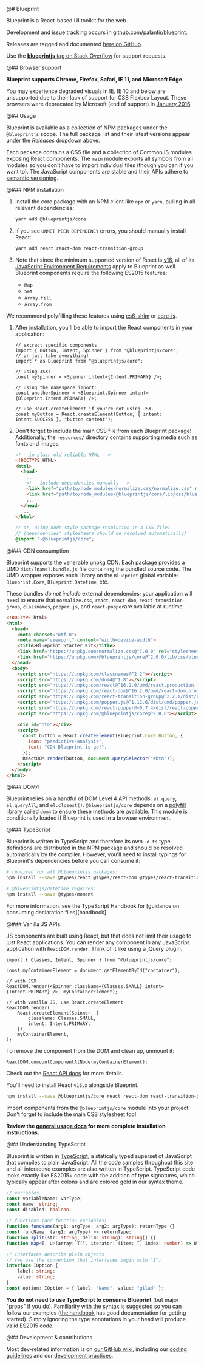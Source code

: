 @# Blueprint

Blueprint is a React-based UI toolkit for the web.

Development and issue tracking occurs in [github.com/palantir/blueprint](https://github.com/palantir/blueprint).

Releases are tagged and documented [here on GitHub](https://github.com/palantir/blueprint/releases).

Use the [**blueprintjs** tag on Stack Overflow](http://stackoverflow.com/questions/tagged/blueprintjs)
for support requests.

@## Browser support

**Blueprint supports Chrome, Firefox, Safari, IE 11, and Microsoft Edge.**

You may experience degraded visuals in IE.
IE 10 and below are unsupported due to their lack of support for CSS Flexbox Layout.
These browsers were deprecated by Microsoft (end of support) in [January 2016](https://www.microsoft.com/en-us/WindowsForBusiness/End-of-IE-support).

@## Usage

Blueprint is available as a collection of NPM packages under the `@blueprintjs` scope. The full
package list and their latest versions appear under the _Releases_ dropdown above.

Each package contains a CSS file and a collection of CommonJS modules exposing React components.
The `main` module exports all symbols from all modules so you don't have to import individual files
(though you can if you want to). The JavaScript components are stable and their APIs adhere to
[semantic versioning](http://semver.org/).

@### NPM installation

1. Install the core package with an NPM client like `npm` or `yarn`, pulling in all relevant
   dependencies:

    ```sh
    yarn add @blueprintjs/core
    ```

1. If you see `UNMET PEER DEPENDENCY` errors, you should manually install React:

    ```sh
    yarn add react react-dom react-transition-group
    ```

1. Note that since the minimum supported version of React is [v16](https://reactjs.org/blog/2017/09/26/react-v16.0.html),
   all of its [JavaScript Environment Requirements](https://reactjs.org/docs/javascript-environment-requirements.html) apply to
   Blueprint as well. Blueprint components require the following ES2015 features:

    * `Map`
    * `Set`
    * `Array.fill`
    * `Array.from`

We recommend polyfilling these features using [es6-shim](https://github.com/paulmillr/es6-shim) or
[core-js](https://github.com/zloirock/core-js).

1. After installation, you'll be able to import the React components in your application:

    ```tsx
    // extract specific components
    import { Button, Intent, Spinner } from "@blueprintjs/core";
    // or just take everything!
    import * as Blueprint from "@blueprintjs/core";

    // using JSX:
    const mySpinner = <Spinner intent={Intent.PRIMARY} />;

    // using the namespace import:
    const anotherSpinner = <Blueprint.Spinner intent={Blueprint.Intent.PRIMARY} />;

    // use React.createElement if you're not using JSX.
    const myButton = React.createElement(Button, { intent: Intent.SUCCESS }, "button content");
    ```

1. Don't forget to include the main CSS file from each Blueprint package! Additionally, the
   `resources/` directory contains supporting media such as fonts and images.

    ```html
    <!-- in plain old reliable HTML -->
    <!DOCTYPE HTML>
    <html>
      <head>
        ...
        <!-- include dependencies manually -->
        <link href="path/to/node_modules/normalize.css/normalize.css" rel="stylesheet" />
        <link href="path/to/node_modules/@blueprintjs/core/lib/css/blueprint.css" rel="stylesheet" />
        ...
      </head>
      ...
    </html>
    ```

    ```css.scss
    // or, using node-style package resolution in a CSS file:
    // (dependencies' stylesheets should be resolved automatically)
    @import "~@blueprintjs/core";
    ```

@### CDN consumption

Blueprint supports the venerable [unpkg CDN](https://unpkg.com). Each package provides a UMD
`dist/[name].bundle.js` file containing the bundled source code. The UMD wrapper exposes each
library on the `Blueprint` global variable: `Blueprint.Core`, `Blueprint.Datetime`, etc.

These bundles _do not include_ external dependencies; your application will need to ensure that
`normalize.css`, `react`, `react-dom`, `react-transition-group`, `classnames`, `popper.js`, and
`react-popper`are available at runtime.

```html
<!DOCTYPE html>
<html>
  <head>
    <meta charset="utf-8">
    <meta name="viewport" content="width=device-width">
    <title>Blueprint Starter Kit</title>
    <link href="https://unpkg.com/normalize.css@^7.0.0" rel="stylesheet" />
    <link href="https://unpkg.com/@blueprintjs/core@^2.0.0/lib/css/blueprint.css" rel="stylesheet" />
  </head>
  <body>
    <script src="https://unpkg.com/classnames@^2.2"></script>
    <script src="https://unpkg.com/dom4@^1.8"></script>
    <script src="https://unpkg.com/react@^16.2.0/umd/react.production.min.js"></script>
    <script src="https://unpkg.com/react-dom@^16.2.0/umd/react-dom.production.min.js"></script>
    <script src="https://unpkg.com/react-transition-group@^2.2.1/dist/react-transition-group.min.js"></script>
    <script src="https://unpkg.com/popper.js@^1.12.6/dist/umd/popper.js"></script>
    <script src="https://unpkg.com/react-popper@~0.7.4/dist/react-popper.min.js"></script>
    <script src="https://unpkg.com/@blueprintjs/core@^2.0.0"></script>

    <div id="btn"></div>
    <script>
      const button = React.createElement(Blueprint.Core.Button, {
        icon: "predictive-analysis",
        text: "CDN Blueprint is go!",
      });
      ReactDOM.render(button, document.querySelector("#btn"));
    </script>
  </body>
</html>
```

@### DOM4

Blueprint relies on a handful of DOM Level 4 API methods: `el.query`, `el.queryAll`, and
`el.closest()`. `@blueprintjs/core` depends on a [polyfill library called `dom4`][dom4] to ensure
these methods are available. This module is conditionally loaded if Blueprint is used in a browser
environment.

[dom4]: https://webreflection.github.io/dom4/

@### TypeScript

Blueprint is written in TypeScript and therefore its own `.d.ts` type definitions are distributed in
the NPM package and should be resolved automatically by the compiler. However, you'll need to
install typings for Blueprint's dependencies before you can consume it:

```sh
# required for all @blueprintjs packages:
npm install --save @types/react @types/react-dom @types/react-transition-group

# @blueprintjs/datetime requires:
npm install --save @types/moment
```

<div class="pt-callout pt-intent-primary pt-icon-info-sign">
  For more information, see the TypeScript Handbook for
  [guidance on consuming declaration files][handbook].
</div>

[handbook]: https://www.typescriptlang.org/docs/handbook/declaration-files/consumption.html

@### Vanilla JS APIs

JS components are built using React, but that does not limit their usage to just React applications.
You can render any component in any JavaScript application with `ReactDOM.render`. Think of it like
using a jQuery plugin.

```tsx
import { Classes, Intent, Spinner } from "@blueprintjs/core";

const myContainerElement = document.getElementById("container");

// with JSX
ReactDOM.render(<Spinner className={Classes.SMALL} intent={Intent.PRIMARY} />, myContainerElement);

// with vanilla JS, use React.createElement
ReactDOM.render(
    React.createElement(Spinner, {
        className: Classes.SMALL,
        intent: Intent.PRIMARY,
    }),
    myContainerElement,
);
```

To remove the component from the DOM and clean up, unmount it:

```tsx
ReactDOM.unmountComponentAtNode(myContainerElement);
```

Check out the [React API docs](https://facebook.github.io/react/docs/react-api.html) for more details.

You'll need to install React `v16.x` alongside Blueprint.

```sh
npm install --save @blueprintjs/core react react-dom react-transition-group
```

Import components from the `@blueprintjs/core` module into your project.
Don't forget to include the main CSS stylesheet too!

**Review the [general usage docs](#blueprint.usage) for more complete installation instructions.**

@## Understanding TypeScript

Blueprint is written in [TypeScript](https://www.typescriptlang.org/), a statically typed superset
of JavaScript that compiles to plain JavaScript. All the code samples throughout this site and
all interactive examples are also written in TypeScript. TypeScript code looks exactly like ES2015+
code with the addition of type signatures, which typically appear after colons and are colored
gold in our syntax theme.

```ts
// variables
const variableName: varType;
const name: string;
const disabled: boolean;

// functions (and function variables)
function funcName(arg1: argType, arg2: argType): returnType {}
const funcName: (arg1: argType) => returnType;
function split(str: string, delim: string): string[] {}
function map<T, U>(array: T[], iterator: (item: T, index: number) => U): U[];

// interfaces describe plain objects
// (we use the convention that interfaces begin with "I")
interface IOption {
    label: string;
    value: string;
}
const option: IOption = { label: "Name", value: "gilad" };
```

**You do not need to use TypeScript to consume Blueprint** (but major "props" if you do). Familiarity
with the syntax is suggested so you can follow our examples
([the handbook](https://www.typescriptlang.org/docs/handbook/basic-types.html) has good documentation
for getting started). Simply ignoring the type annotations in your head will produce valid ES2015 code.

@## Development & contributions

Most dev-related information is on [our GitHub wiki](https://github.com/palantir/blueprint/wiki),
including our [coding guidelines](https://github.com/palantir/blueprint/wiki/Coding-guidelines)
and our [development practices](https://github.com/palantir/blueprint/wiki/Development-Practices).
